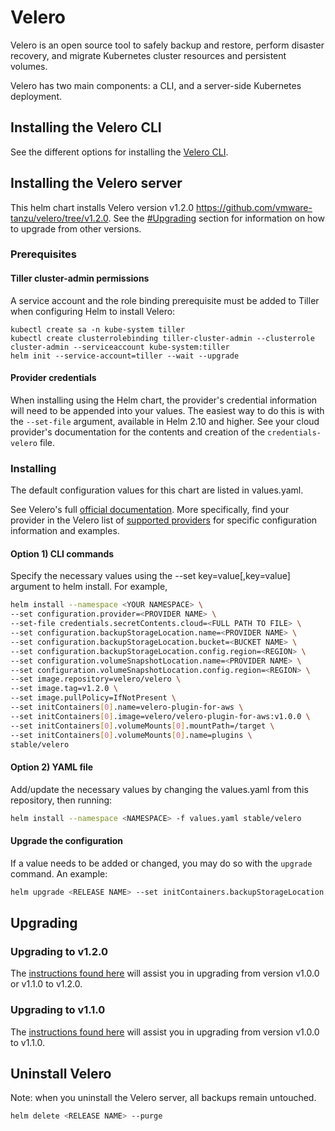 # Velero

Velero is an open source tool to safely backup and restore, perform disaster recovery, and migrate Kubernetes cluster resources and persistent volumes.

Velero has two main components: a CLI, and a server-side Kubernetes deployment. 

## Installing the Velero CLI

See the different options for installing the [Velero CLI](https://velero.io/docs/v1.2.0/install-overview/#install-the-cli).

## Installing the Velero server

This helm chart installs Velero version v1.2.0 https://github.com/vmware-tanzu/velero/tree/v1.2.0. See the [#Upgrading](#upgrading) section for information on how to upgrade from other versions.

### Prerequisites

#### Tiller cluster-admin permissions

A service account and the role binding prerequisite must be added to Tiller when configuring Helm to install Velero:

```
kubectl create sa -n kube-system tiller
kubectl create clusterrolebinding tiller-cluster-admin --clusterrole cluster-admin --serviceaccount kube-system:tiller
helm init --service-account=tiller --wait --upgrade
```

#### Provider credentials

When installing using the Helm chart, the provider's credential information will need to be appended into your values. The easiest way to do this is with the `--set-file` argument, available in Helm 2.10 and higher. See your cloud provider's documentation for the contents and creation of the `credentials-velero` file.

### Installing

The default configuration values for this chart are listed in values.yaml.

See Velero's full [official documentation](https://velero.io/docs/v1.2.0/install-overview/). More specifically, find your provider in the Velero list of [supported providers](https://velero.io/docs/v1.2.0/supported-providers/) for specific configuration information and examples.

#### Option 1) CLI commands

Specify the necessary values using the --set key=value[,key=value] argument to helm install. For example,

```bash
helm install --namespace <YOUR NAMESPACE> \
--set configuration.provider=<PROVIDER NAME> \
--set-file credentials.secretContents.cloud=<FULL PATH TO FILE> \
--set configuration.backupStorageLocation.name=<PROVIDER NAME> \
--set configuration.backupStorageLocation.bucket=<BUCKET NAME> \
--set configuration.backupStorageLocation.config.region=<REGION> \
--set configuration.volumeSnapshotLocation.name=<PROVIDER NAME> \
--set configuration.volumeSnapshotLocation.config.region=<REGION> \
--set image.repository=velero/velero \
--set image.tag=v1.2.0 \
--set image.pullPolicy=IfNotPresent \
--set initContainers[0].name=velero-plugin-for-aws \
--set initContainers[0].image=velero/velero-plugin-for-aws:v1.0.0 \
--set initContainers[0].volumeMounts[0].mountPath=/target \
--set initContainers[0].volumeMounts[0].name=plugins \
stable/velero
```

#### Option 2) YAML file

Add/update the necessary values by changing the values.yaml from this repository, then running:

```bash
helm install --namespace <NAMESPACE> -f values.yaml stable/velero
```

#### Upgrade the configuration

If a value needs to be added or changed, you may do so with the `upgrade` command. An example:

```bash
helm upgrade <RELEASE NAME> --set initContainers.backupStorageLocation.name=aws,initContainers.volumeSnapshotLocation.name=aws stable/velero
```

## Upgrading

### Upgrading to v1.2.0

The [instructions found here](https://velero.io/docs/v1.2.0/upgrade-to-1.2/) will assist you in upgrading from version v1.0.0 or v1.1.0 to v1.2.0.

### Upgrading to v1.1.0

The [instructions found here](https://velero.io/docs/v1.1.0/upgrade-to-1.1/) will assist you in upgrading from version v1.0.0 to v1.1.0.

## Uninstall Velero

Note: when you uninstall the Velero server, all backups remain untouched.

```bash
helm delete <RELEASE NAME> --purge
```
